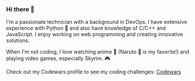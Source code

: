 ### Hi there 👋

I'm a passionate technician with a background in DevOps. I have extensive experience with Python 🐍 and also have knowledge of C/C++ and JavaScript. I enjoy working on web programming and creating innovative solutions.

When I'm not coding, I love watching anime 🎌 (Naruto 🍥 is my favorite!) and playing video games, especially Skyrim. 🎮

Check out my Codewars profile to see my coding challenges: [Codewars](https://www.codewars.com/users/Blasteed)
